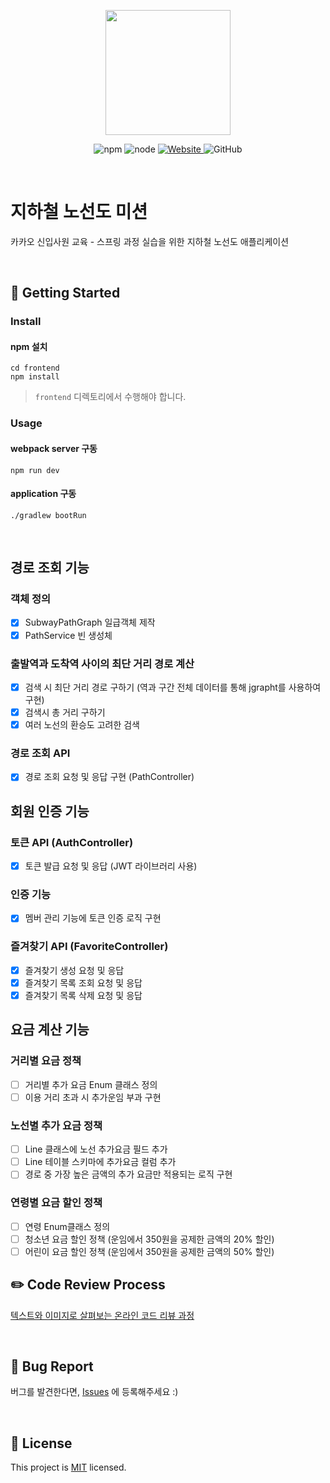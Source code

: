 <p align="center">
    <img width="200px;" src="https://raw.githubusercontent.com/woowacourse/atdd-subway-admin-frontend/master/images/main_logo.png"/>
</p>
<p align="center">
  <img alt="npm" src="https://img.shields.io/badge/npm-%3E%3D%205.5.0-blue">
  <img alt="node" src="https://img.shields.io/badge/node-%3E%3D%209.3.0-blue">
  <a href="https://edu.nextstep.camp/c/R89PYi5H" alt="nextstep atdd">
    <img alt="Website" src="https://img.shields.io/website?url=https%3A%2F%2Fedu.nextstep.camp%2Fc%2FR89PYi5H">
  </a>
  <img alt="GitHub" src="https://img.shields.io/github/license/next-step/spring-subway-admin-kakao">
</p>

<br>

# 지하철 노선도 미션
카카오 신입사원 교육 - 스프링 과정 실습을 위한 지하철 노선도 애플리케이션

<br>

## 🚀 Getting Started

### Install
#### npm 설치
```
cd frontend
npm install
```
> `frontend` 디렉토리에서 수행해야 합니다.

### Usage
#### webpack server 구동
```
npm run dev
```
#### application 구동
```
./gradlew bootRun
```
<br>

## 경로 조회 기능

### 객체 정의
* [x] SubwayPathGraph 일급객체 제작
* [x] PathService 빈 생성체

### 출발역과 도착역 사이의 최단 거리 경로 계산
* [x] 검색 시 최단 거리 경로 구하기 (역과 구간 전체 데이터를 통해 jgrapht를 사용하여 구현)
* [x] 검색시 총 거리 구하기
* [x] 여러 노선의 환승도 고려한 검색

### 경로 조회 API
* [x] 경로 조회 요청 및 응답 구현 (PathController)

## 회원 인증 기능

### 토큰 API (AuthController)
* [x] 토큰 발급 요청 및 응답 (JWT 라이브러리 사용)

### 인증 기능
* [x] 멤버 관리 기능에 토큰 인증 로직 구현

### 즐겨찾기 API (FavoriteController)
* [x] 즐겨찾기 생성 요청 및 응답
* [x] 즐겨찾기 목록 조회 요청 및 응답
* [x] 즐겨찾기 목록 삭제 요청 및 응답

## 요금 계산 기능

### 거리별 요금 정책
* [ ] 거리별 추가 요금 Enum 클래스 정의
* [ ] 이용 거리 초과 시 추가운임 부과 구현

### 노선별 추가 요금 정책
* [ ] Line 클래스에 노선 추가요금 필드 추가
* [ ] Line 테이블 스키마에 추가요금 컬럼 추가
* [ ] 경로 중 가장 높은 금액의 추가 요금만 적용되는 로직 구현

### 연령별 요금 할인 정책
* [ ] 연령 Enum클래스 정의
* [ ] 청소년 요금 할인 정책 (운임에서 350원을 공제한 금액의 20% 할인)
* [ ] 어린이 요금 할인 정책 (운임에서 350원을 공제한 금액의 50% 할인)

## ✏️ Code Review Process
[텍스트와 이미지로 살펴보는 온라인 코드 리뷰 과정](https://github.com/next-step/nextstep-docs/tree/master/codereview)

<br>

## 🐞 Bug Report

버그를 발견한다면, [Issues](https://github.com/next-step/spring-subway-admin-kakao/issues) 에 등록해주세요 :)

<br>

## 📝 License

This project is [MIT](https://github.com/next-step/spring-subway-admin-kakao/blob/master/LICENSE) licensed.
